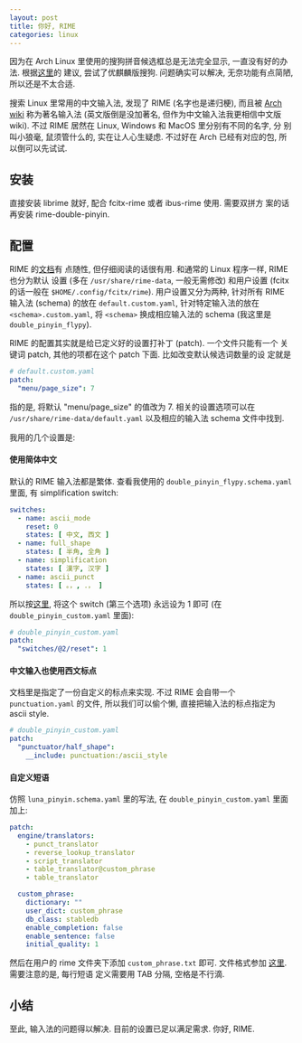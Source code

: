 ```yaml
---
layout: post
title: 你好, RIME
categories: linux
---
```


因为在 Arch Linux 里使用的搜狗拼音候选框总是无法完全显示, 一直没有好的办法.
根据[这里](https://bbs.archlinuxcn.org/viewtopic.php?pid=43081#p43081)的
建议, 尝试了优麒麟版搜狗. 问题确实可以解决, 无奈功能有点简陋, 所以还是不太合适.

搜索 Linux 里常用的中文输入法, 发现了 RIME (名字也是递归梗), 而且被
[Arch wiki](https://wiki.archlinux.org/index.php/Fcitx_(%E7%AE%80%E4%BD%93%E4%B8%AD%E6%96%87)#%E4%B8%AD%E6%96%87)
称为著名输入法 (英文版倒是没加著名, 但作为中文输入法我更相信中文版
wiki). 不过 RIME 居然在 Linux, Windows 和 MacOS 里分别有不同的名字, 分
别叫小狼毫, 鼠须管什么的, 实在让人心生疑虑. 不过好在
Arch 已经有对应的包, 所以倒可以先试试.

## 安装

直接安装 librime 就好, 配合 fcitx-rime 或者 ibus-rime 使用. 需要双拼方
案的话再安装 rime-double-pinyin.

## 配置

RIME 的[文档](https://github.com/rime/home/wiki/CustomizationGuide)有
点随性, 但仔细阅读的话很有用. 和通常的 Linux 程序一样, RIME 也分为默认
设置 (多在 `/usr/share/rime-data`, 一般无需修改) 和用户设置 (fcitx
的话一般在 `$HOME/.config/fcitx/rime`). 用户设置又分为两种,
针对所有 RIME 输入法 (schema) 的放在 `default.custom.yaml`, 针对特定输入法的放在
`<schema>.custom.yaml`, 将 `<schema>` 换成相应输入法的 schema (我这里是 `double_pinyin_flypy`).

RIME 的配置其实就是给已定义好的设置打补丁 (patch). 一个文件只能有一个
关键词 patch, 其他的项都在这个 patch 下面. 比如改变默认候选词数量的设
定就是

```yaml
# default.custom.yaml
patch:
  "menu/page_size": 7
```

指的是, 将默认 "menu/page_size" 的值改为 7. 相关的设置选项可以在
`/usr/share/rime-data/default.yaml` 以及相应的输入法 schema 文件中找到.

我用的几个设置是:

#### 使用简体中文

默认的 RIME 输入法都是繁体. 查看我使用的 `double_pinyin_flypy.schema.yaml` 里面, 有 simplification switch:

```yaml
switches:
  - name: ascii_mode
    reset: 0
    states: [ 中文, 西文 ]
  - name: full_shape
    states: [ 半角, 全角 ]
  - name: simplification
    states: [ 漢字, 汉字 ]
  - name: ascii_punct
    states: [ 。，, ．， ]
```

所以按[这里](https://github.com/rime/home/wiki/CustomizationGuide#%E4%B8%80%E4%BE%8B%E5%AE%9A%E8%A3%BD%E7%B0%A1%E5%8C%96%E5%AD%97%E8%BC%B8%E5%87%BA), 将这个 switch (第三个选项) 永远设为 1 即可 (在 `double_pinyin_custom.yaml` 里面):

```yaml
# double_pinyin_custom.yaml
patch:
  "switches/@2/reset": 1
```

#### 中文输入也使用西文标点

文档里是指定了一份自定义的标点来实现. 不过 RIME 会自带一个 `punctuation.yaml` 的文件, 所以我们可以偷个懒, 直接把输入法的标点指定为 ascii style.

```yaml
# double_pinyin_custom.yaml
patch:
  "punctuator/half_shape":
    __include: punctuation:/ascii_style
```


#### 自定义短语

仿照 `luna_pinyin.schema.yaml` 里的写法, 在 `double_pinyin_custom.yaml` 里面加上:

```yaml
patch:
  engine/translators:
    - punct_translator
    - reverse_lookup_translator
    - script_translator
    - table_translator@custom_phrase
    - table_translator

  custom_phrase:
    dictionary: ""
    user_dict: custom_phrase
    db_class: stabledb
    enable_completion: false
    enable_sentence: false
    initial_quality: 1
```

然后在用户的 rime 文件夹下添加 `custom_phrase.txt` 即可. 文件格式参加
[这里](https://gist.github.com/lotem/5440677). 需要注意的是, 每行短语
定义需要用 TAB 分隔, 空格是不行滴.

## 小结

至此, 输入法的问题得以解决. 目前的设置已足以满足需求. 你好, RIME.
